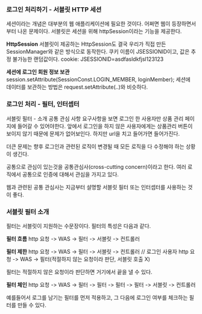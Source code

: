 ### 로그인 처리하기 - 서블릿 HTTP 세션
세션이라는 개념은 대부분의 웹 애플리케이션에 필요한 것이다. 어쩌면 웹이 등장하면서 부터 나온 문제이다.
서블릿은 세션을 위해 httpSession이라는 기능을 제공한다.

**HttpSession**
서블릿이 제공하는 HttpSession도 결국 우리가 직접 만든 SessionManager와 같은 방식으로 동작한다.
쿠키 이름이 JSESSIONID이고, 값은 추정 불가능한 랜덤값이다.
cookie: JSESSIONID=asdfasldkfjsl123123

**세션에 로그인 회원 정보 보관**
session.setAttribute(SessionConst.LOGIN_MEMBER, loginMember);
세션에 데이터를 보관하는 방법은 request.setAttribute(..)와 비슷하다.

### 로그인 처리 - 필터, 인터셉터

서블릿 필터 - 소개
공통 관심 사항
요구사항을 보면 로그인 한 사용자만 상품 관리 페이지에 들어갈 수 있어야한다. 앞에서 로그인을 하지 않은 사용자에게는 상품관리 버튼이 보이지 않기 때문에 문제가 없어보인다. 하지만 url을 치고 들어가면 들어가진다.

더큰 문제는 향후 로그인과 관련된 로직이 변경될 때 모든 로직을 다 수정해야 하는 상황이 생긴다.

공통으로 관심이 있는것을 공통관심사(cross-cutting concern)이라고 한다. 여러 로직에서 공통으로 인증에 대해서 관심을 가지고 있다.

웹과 관련된 공통 관심사는 지금부터 설명할 서블릿 필터 또는 인터셉터를 사용하는 것이 좋다.

### 서블릿 필터 소개
필터는 서블릿이 지원하는 수문장이다. 필터의 특성은 다음과 같다.

**필터 흐름**
http 요청 -> WAS -> 필터 -> 서블릿 -> 컨트롤러

**필터 제한**
http 요청 -> WAS -> 필터 -> 서블릿 -> 컨트롤러 // 로그인 사용자
http 요청 -> WAS -> 필터(적절하지 않는 요청이라 판단, 서블릿 호출 X)

필터는 적절하지 않은 요청이라 판단하면 거기에서 끝을 낼 수 있다.

**필터 체인**
http 요청 -> WAS -> 필터 -> 필터 -> 필터 -> 필터 -> 서블릿 -> 컨트롤러

예를들어서 로그를 남기는 필터를 먼저 적용하고, 그 다음에 로그인 여부를 체크하는 필터를 만들 수 있다.

